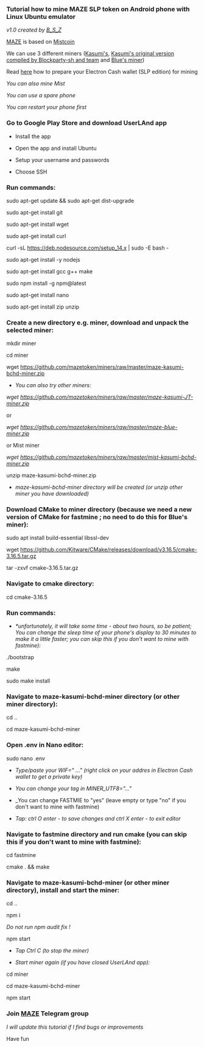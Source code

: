 ### Tutorial how to mine MAZE SLP token on Android phone with Linux Ubuntu emulator

_v1.0 created by [B_S_Z](https://t.me/b_s_z)_

[MAZE](https://mazetoken.github.io) is based on [Mistcoin](https://mistcoin.org)

We can use 3 different miners ([Kasumi's](https://mistcoin.org), [Kasumi's original version compiled by Blockparty-sh and team](https://github.com/blockparty-sh/mist-miner) and [Blue's miner](https://gitlab.com/blue_mist/miner))

Read [here](https://github.com/blockparty-sh/mist-miner) how to prepare your Electron Cash wallet (SLP edition) for mining

_You can also mine Mist_

_You can use a spare phone_

_You can restart your phone first_

### Go to Google Play Store and download UserLAnd app

- Install the app

- Open the app and install Ubuntu

- Setup your username and passwords

- Choose SSH

### Run commands:

sudo apt-get update && sudo apt-get dist-upgrade

sudo apt-get install git

sudo apt-get install wget

sudo apt-get install curl

curl -sL https://deb.nodesource.com/setup_14.x | sudo -E bash -

sudo apt-get install -y nodejs

sudo apt-get install gcc g++ make

sudo npm install -g npm@latest

sudo apt-get install nano

sudo apt-get install zip unzip

### Create a new directory e.g. miner, download and unpack the selected miner:

mkdir miner

cd miner

wget https://github.com/mazetoken/miners/raw/master/maze-kasumi-bchd-miner.zip

- _You can also try other miners:_

_wget https://github.com/mazetoken/miners/raw/master/maze-kasumi-JT-miner.zip_

or 

_wget https://github.com/mazetoken/miners/raw/master/maze-blue-miner.zip_

or Mist miner

_wget https://github.com/mazetoken/miners/raw/master/mist-kasumi-bchd-miner.zip_

unzip maze-kasumi-bchd-miner.zip

- _maze-kasumi-bchd-miner directory will be created (or unzip other miner you have downloaded)_

### Download CMake to miner directory (because we need a new version of CMake for fastmine ; no need to do this for Blue's miner):

sudo apt install build-essential libssl-dev

wget https://github.com/Kitware/CMake/releases/download/v3.16.5/cmake-3.16.5.tar.gz

tar -zxvf cmake-3.16.5.tar.gz

### Navigate to cmake directory:

cd cmake-3.16.5

### Run commands:

- _*unfortunately, it will take some time - about two hours, so be patient; You can change the sleep time of your phone's display to 30 minutes to make it a little faster; you can skip this if you don't want to mine with fastmine):_

./bootstrap

make 

sudo make install

### Navigate to maze-kasumi-bchd-miner directory (or other miner directory):

cd ..

cd maze-kasumi-bchd-miner

### Open .env in Nano editor:

sudo nano .env

- _Type/paste your WIF=" ..." (right click on your addres in Electron Cash wallet to get a private key)_

- _You can change your tag in MINER_UTF8="..."_

- _You can change FASTMIE to "yes" (leave empty or type "no" if you don't want to mine with fastmine)

- _Tap: ctrl O enter - to save changes and ctrl X enter - to exit editor_

### Navigate to fastmine directory and run cmake (you can skip this if you don't want to mine with fastmine):

cd fastmine

cmake . && make

### Navigate to maze-kasumi-bchd-miner (or other miner directory), install and start the miner:

cd ..

npm i

_Do not run npm audit fix !_

npm start

- _Tap Ctrl C (to stop the miner)_

- _Start miner again (if you have closed UserLAnd app):_

cd miner

cd maze-kasumi-bchd-miner

npm start

### Join [MAZE](https://t.me/mazemining) Telegram group

_I will update this tutorial if I find bugs or improvements_

Have fun
